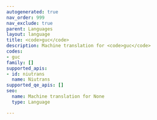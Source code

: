 ```yaml
---
autogenerated: true
nav_order: 999
nav_exclude: true
parent: Languages
layout: language
title: <code>guc</code>
description: Machine translation for <code>guc</code>
codes:
- guc
family: []
supported_apis:
- id: niutrans
  name: Niutrans
supported_qe_apis: []
seo:
  name: Machine translation for None
  type: Language

---
```


